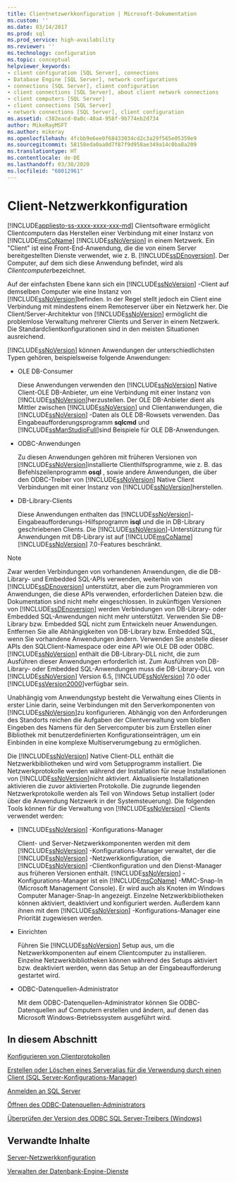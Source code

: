 ```yaml
---
title: Clientnetzwerkkonfiguration | Microsoft-Dokumentation
ms.custom: ''
ms.date: 03/14/2017
ms.prod: sql
ms.prod_service: high-availability
ms.reviewer: ''
ms.technology: configuration
ms.topic: conceptual
helpviewer_keywords:
- client configuration [SQL Server], connections
- Database Engine [SQL Server], network configurations
- connections [SQL Server], client configuration
- client connections [SQL Server], about client network connections
- client computers [SQL Server]
- client connections [SQL Server]
- network connections [SQL Server], client configuration
ms.assetid: c382eacd-0a0c-40a4-958f-9b774eb2d734
author: MikeRayMSFT
ms.author: mikeray
ms.openlocfilehash: 4fcbb9e6ee0f68433034cd2c3a29f565e05359e9
ms.sourcegitcommit: 58158eda0aa0d7f87f9d958ae349a14c0ba8a209
ms.translationtype: HT
ms.contentlocale: de-DE
ms.lasthandoff: 03/30/2020
ms.locfileid: "68012961"
---
```

# <a name="client-network-configuration"></a>Client-Netzwerkkonfiguration
[!INCLUDE[appliesto-ss-xxxx-xxxx-xxx-md](../../includes/appliesto-ss-xxxx-xxxx-xxx-md.md)]
  Clientsoftware ermöglicht Clientcomputern das Herstellen einer Verbindung mit einer Instanz von [!INCLUDE[msCoName](../../includes/msconame-md.md)] [!INCLUDE[ssNoVersion](../../includes/ssnoversion-md.md)] in einem Netzwerk. Ein "Client" ist eine Front-End-Anwendung, die die von einem Server bereitgestellten Dienste verwendet, wie z. B. [!INCLUDE[ssDEnoversion](../../includes/ssdenoversion-md.md)]. Der Computer, auf dem sich diese Anwendung befindet, wird als *Clientcomputer*bezeichnet.  
  
 Auf der einfachsten Ebene kann sich ein [!INCLUDE[ssNoVersion](../../includes/ssnoversion-md.md)] -Client auf demselben Computer wie eine Instanz von [!INCLUDE[ssNoVersion](../../includes/ssnoversion-md.md)]befinden. In der Regel stellt jedoch ein Client eine Verbindung mit mindestens einem Remoteserver über ein Netzwerk her. Die Client/Server-Architektur von [!INCLUDE[ssNoVersion](../../includes/ssnoversion-md.md)] ermöglicht die problemlose Verwaltung mehrerer Clients und Server in einem Netzwerk. Die Standardclientkonfigurationen sind in den meisten Situationen ausreichend.  
  
 [!INCLUDE[ssNoVersion](../../includes/ssnoversion-md.md)] können Anwendungen der unterschiedlichsten Typen gehören, beispielsweise folgende Anwendungen:  
  
-   OLE DB-Consumer  
  
     Diese Anwendungen verwenden den [!INCLUDE[ssNoVersion](../../includes/ssnoversion-md.md)] Native Client-OLE DB-Anbieter, um eine Verbindung mit einer Instanz von [!INCLUDE[ssNoVersion](../../includes/ssnoversion-md.md)]herzustellen. Der OLE DB-Anbieter dient als Mittler zwischen [!INCLUDE[ssNoVersion](../../includes/ssnoversion-md.md)] und Clientanwendungen, die [!INCLUDE[ssNoVersion](../../includes/ssnoversion-md.md)] -Daten als OLE DB-Rowsets verwenden. Das Eingabeaufforderungsprogramm **sqlcmd** und [!INCLUDE[ssManStudioFull](../../includes/ssmanstudiofull-md.md)]sind Beispiele für OLE DB-Anwendungen.  
  
-   ODBC-Anwendungen  
  
     Zu diesen Anwendungen gehören mit früheren Versionen von [!INCLUDE[ssNoVersion](../../includes/ssnoversion-md.md)]installierte Clienthilfsprogramme, wie z. B. das Befehlszeilenprogramm **osql** , sowie andere Anwendungen, die über den ODBC-Treiber von [!INCLUDE[ssNoVersion](../../includes/ssnoversion-md.md)] Native Client Verbindungen mit einer Instanz von [!INCLUDE[ssNoVersion](../../includes/ssnoversion-md.md)]herstellen.  
  
-   DB-Library-Clients  
  
     Diese Anwendungen enthalten das [!INCLUDE[ssNoVersion](../../includes/ssnoversion-md.md)]-Eingabeaufforderungs-Hilfsprogramm **isql** und die in DB-Library geschriebenen Clients. Die [!INCLUDE[ssNoVersion](../../includes/ssnoversion-md.md)]-Unterstützung für Anwendungen mit DB-Library ist auf [!INCLUDE[msCoName](../../includes/msconame-md.md)] [!INCLUDE[ssNoVersion](../../includes/ssnoversion-md.md)] 7.0-Features beschränkt.  
  
> [!NOTE]  
>  Zwar werden Verbindungen von vorhandenen Anwendungen, die die DB-Library- und Embedded SQL-APIs verwenden, weiterhin von [!INCLUDE[ssDEnoversion](../../includes/ssdenoversion-md.md)] unterstützt, aber die zum Programmieren von Anwendungen, die diese APIs verwenden, erforderlichen Dateien bzw. die Dokumentation sind nicht mehr eingeschlossen. In zukünftigen Versionen von [!INCLUDE[ssDEnoversion](../../includes/ssdenoversion-md.md)] werden Verbindungen von DB-Library- oder Embedded SQL-Anwendungen nicht mehr unterstützt. Verwenden Sie DB-Library bzw. Embedded SQL nicht zum Entwickeln neuer Anwendungen. Entfernen Sie alle Abhängigkeiten von DB-Library bzw. Embedded SQL, wenn Sie vorhandene Anwendungen ändern. Verwenden Sie anstelle dieser APIs den SQLClient-Namespace oder eine API wie OLE DB oder ODBC. [!INCLUDE[ssNoVersion](../../includes/ssnoversion-md.md)] enthält die DB-Library-DLL nicht, die zum Ausführen dieser Anwendungen erforderlich ist. Zum Ausführen von DB-Library- oder Embedded SQL-Anwendungen muss die DB-Library-DLL von [!INCLUDE[ssNoVersion](../../includes/ssnoversion-md.md)] Version 6.5, [!INCLUDE[ssNoVersion](../../includes/ssnoversion-md.md)] 7.0 oder [!INCLUDE[ssVersion2000](../../includes/ssversion2000-md.md)]verfügbar sein.  
  
 Unabhängig vom Anwendungstyp besteht die Verwaltung eines Clients in erster Linie darin, seine Verbindungen mit den Serverkomponenten von [!INCLUDE[ssNoVersion](../../includes/ssnoversion-md.md)]zu konfigurieren. Abhängig von den Anforderungen des Standorts reichen die Aufgaben der Clientverwaltung vom bloßen Eingeben des Namens für den Servercomputer bis zum Erstellen einer Bibliothek mit benutzerdefinierten Konfigurationseinträgen, um ein Einbinden in eine komplexe Multiserverumgebung zu ermöglichen.  
  
 Die [!INCLUDE[ssNoVersion](../../includes/ssnoversion-md.md)] Native Client-DLL enthält die Netzwerkbibliotheken und wird vom Setupprogramm installiert. Die Netzwerkprotokolle werden während der Installation für neue Installationen von [!INCLUDE[ssNoVersion](../../includes/ssnoversion-md.md)]nicht aktiviert. Aktualisierte Installationen aktivieren die zuvor aktivierten Protokolle. Die zugrunde liegenden Netzwerkprotokolle werden als Teil von Windows Setup installiert (oder über die Anwendung Netzwerk in der Systemsteuerung). Die folgenden Tools können für die Verwaltung von [!INCLUDE[ssNoVersion](../../includes/ssnoversion-md.md)] -Clients verwendet werden:  
  
-   [!INCLUDE[ssNoVersion](../../includes/ssnoversion-md.md)] -Konfigurations-Manager  
  
     Client- und Server-Netzwerkkomponenten werden mit dem [!INCLUDE[ssNoVersion](../../includes/ssnoversion-md.md)] -Konfigurations-Manager verwaltet, der die [!INCLUDE[ssNoVersion](../../includes/ssnoversion-md.md)] -Netzwerkkonfiguration, die [!INCLUDE[ssNoVersion](../../includes/ssnoversion-md.md)] -Clientkonfiguration und den Dienst-Manager aus früheren Versionen enthält. [!INCLUDE[ssNoVersion](../../includes/ssnoversion-md.md)] -Konfigurations-Manager ist ein [!INCLUDE[msCoName](../../includes/msconame-md.md)] -MMC-Snap-In (Microsoft Management Console). Er wird auch als Knoten im Windows Computer Manager-Snap-In angezeigt. Einzelne Netzwerkbibliotheken können aktiviert, deaktiviert und konfiguriert werden. Außerdem kann ihnen mit dem [!INCLUDE[ssNoVersion](../../includes/ssnoversion-md.md)] -Konfigurations-Manager eine Priorität zugewiesen werden.  
  
-   Einrichten  
  
     Führen Sie [!INCLUDE[ssNoVersion](../../includes/ssnoversion-md.md)] Setup aus, um die Netzwerkkomponenten auf einem Clientcomputer zu installieren. Einzelne Netzwerkbibliotheken können während des Setups aktiviert bzw. deaktiviert werden, wenn das Setup an der Eingabeaufforderung gestartet wird.  
  
-   ODBC-Datenquellen-Administrator  
  
     Mit dem ODBC-Datenquellen-Administrator können Sie ODBC-Datenquellen auf Computern erstellen und ändern, auf denen das Microsoft Windows-Betriebssystem ausgeführt wird.  
  
## <a name="in-this-section"></a>In diesem Abschnitt  
 [Konfigurieren von Clientprotokollen](../../database-engine/configure-windows/configure-client-protocols.md)  
  
 [Erstellen oder Löschen eines Serveralias für die Verwendung durch einen Client &#40;SQL Server-Konfigurations-Manager&#41;](../../database-engine/configure-windows/create-or-delete-a-server-alias-for-use-by-a-client.md)  
  
 [Anmelden an SQL Server](../../database-engine/configure-windows/logging-in-to-sql-server.md)  
  
 [Öffnen des ODBC-Datenquellen-Administrators](../../database-engine/configure-windows/open-the-odbc-data-source-administrator.md)  
  
 [Überprüfen der Version des ODBC SQL Server-Treibers &#40;Windows&#41;](../../database-engine/configure-windows/check-the-odbc-sql-server-driver-version-windows.md)  
  
## <a name="related-content"></a>Verwandte Inhalte  
 [Server-Netzwerkkonfiguration](../../database-engine/configure-windows/server-network-configuration.md)  
  
 [Verwalten der Datenbank-Engine-Dienste](../../database-engine/configure-windows/manage-the-database-engine-services.md)  
  
  
